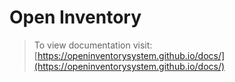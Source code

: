 # Open Inventory

> To view documentation visit: [https://openinventorysystem.github.io/docs/](https://openinventorysystem.github.io/docs/)
